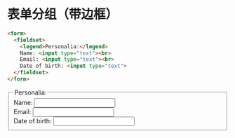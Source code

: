 # 表单分组（带边框）

```html
<form>
  <fieldset>
    <legend>Personalia:</legend>
    Name: <input type="text"><br>
    Email: <input type="text"><br>
    Date of birth: <input type="text">
  </fieldset>
</form>
```



<form>  <fieldset>    <legend>Personalia:</legend>    Name: <input type="text"><br>    Email: <input type="text"><br>    Date of birth: <input type="text">  </fieldset> </form>

